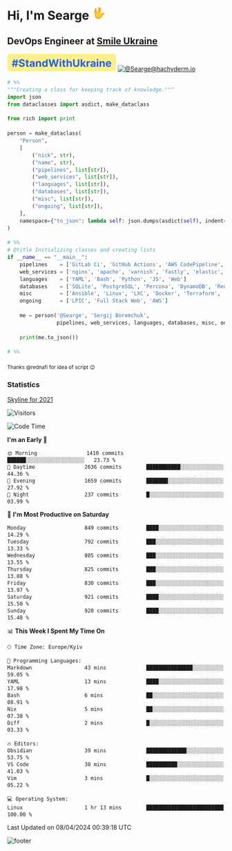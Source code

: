 # Hi, I'm Searge <img src="images/vulcan.webp" style="display: inline-block; margin: 0; height: 2rem" alt="Vulcan salute" />

## DevOps Engineer at [Smile Ukraine](https://smile-ukraine.com/en)

[![Stand With Ukraine](https://raw.githubusercontent.com/vshymanskyy/StandWithUkraine/main/badges/StandWithUkraine.svg)](https://stand-with-ukraine.pp.ua)
<a rel="me" href="https://hachyderm.io/@Searge">![@Searge@hachyderm.io](https://img.shields.io/badge/-@Searge-%232B90D9?logo=mastodon&logoColor=white)</a>

```python
# %%
"""Creating a class for keeping track of knowledge."""
import json
from dataclasses import asdict, make_dataclass

from rich import print

person = make_dataclass(
    "Person",
    [
        ("nick", str),
        ("name", str),
        ("pipelines", list[str]),
        ("web_services", list[str]),
        ("languages", list[str]),
        ("databases", list[str]),
        ("misc", list[str]),
        ("ongoing", list[str]),
    ],
    namespace={"to_json": lambda self: json.dumps(asdict(self), indent=4)},
)

# %%
# @title Initializing classes and creating lists
if __name__ == "__main__":
    pipelines    = ['GitLab Ci', 'GitHub Actions', 'AWS CodePipeline', 'Jenkins']
    web_services = ['nginx', 'apache', 'varnish', 'fastly', 'elastic', 'solr']
    languages    = ['YAML', 'Bash', 'Python', 'JS', 'Web']
    databases    = ['SQLite', 'PostgreSQL', 'Percona', 'DynamoDB', 'Redis']
    misc         = ['Ansible', 'Linux', 'LXC', 'Docker', 'Terraform', 'AWS']
    ongoing      = ['LPIC', 'Full Stack Web', 'AWS']

    me = person('@Searge', 'Sergij Boremchuk',
                pipelines, web_services, languages, databases, misc, ongoing)

    print(me.to_json())

# %%

```

<sub>Thanks @rednafi for idea of script :wink:</sub>

### Statistics

[Skyline for 2021](https://skyline.github.com/Searge/2021)

![Visitors](https://komarev.com/ghpvc/?username=searge&label=Profile%20views&color=0e75b6&style=flat) 
<!--START_SECTION:waka-->
![Code Time](http://img.shields.io/badge/Code%20Time-2%2C449%20hrs%2021%20mins-blue)

**I'm an Early 🐤** 

```text
🌞 Morning                1410 commits        ██████░░░░░░░░░░░░░░░░░░░   23.73 % 
🌆 Daytime                2636 commits        ███████████░░░░░░░░░░░░░░   44.36 % 
🌃 Evening                1659 commits        ███████░░░░░░░░░░░░░░░░░░   27.92 % 
🌙 Night                  237 commits         █░░░░░░░░░░░░░░░░░░░░░░░░   03.99 % 
```
📅 **I'm Most Productive on Saturday** 

```text
Monday                   849 commits         ████░░░░░░░░░░░░░░░░░░░░░   14.29 % 
Tuesday                  792 commits         ███░░░░░░░░░░░░░░░░░░░░░░   13.33 % 
Wednesday                805 commits         ███░░░░░░░░░░░░░░░░░░░░░░   13.55 % 
Thursday                 825 commits         ███░░░░░░░░░░░░░░░░░░░░░░   13.88 % 
Friday                   830 commits         ███░░░░░░░░░░░░░░░░░░░░░░   13.97 % 
Saturday                 921 commits         ████░░░░░░░░░░░░░░░░░░░░░   15.50 % 
Sunday                   920 commits         ████░░░░░░░░░░░░░░░░░░░░░   15.48 % 
```


📊 **This Week I Spent My Time On** 

```text
🕑︎ Time Zone: Europe/Kyiv

💬 Programming Languages: 
Markdown                 43 mins             ███████████████░░░░░░░░░░   59.05 % 
YAML                     13 mins             ████░░░░░░░░░░░░░░░░░░░░░   17.98 % 
Bash                     6 mins              ██░░░░░░░░░░░░░░░░░░░░░░░   08.91 % 
Nix                      5 mins              ██░░░░░░░░░░░░░░░░░░░░░░░   07.38 % 
Diff                     2 mins              █░░░░░░░░░░░░░░░░░░░░░░░░   03.33 % 

🔥 Editors: 
Obsidian                 39 mins             █████████████░░░░░░░░░░░░   53.75 % 
VS Code                  30 mins             ██████████░░░░░░░░░░░░░░░   41.03 % 
Vim                      3 mins              █░░░░░░░░░░░░░░░░░░░░░░░░   05.22 % 

💻 Operating System: 
Linux                    1 hr 13 mins        █████████████████████████   100.00 % 
```


 Last Updated on 08/04/2024 00:39:18 UTC
<!--END_SECTION:waka-->

![footer](https://capsule-render.vercel.app/api?type=waving&color=gradient&customColorList=14,21&height=82&section=footer)
